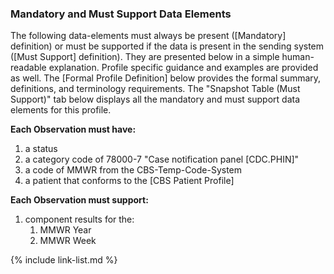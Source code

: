 ### Mandatory and Must Support Data Elements

The following data-elements must always be present ([Mandatory] definition) or must be supported if the data is present in the sending system ([Must Support] definition). They are presented below in a simple human-readable explanation. Profile specific guidance and examples are provided as well.  The [Formal Profile Definition] below provides the  formal summary, definitions, and terminology requirements.  The "Snapshot Table (Must Support)" tab below displays all the mandatory and must support data elements for this profile.

**Each Observation must have:**

1. a status
1. a category code of 78000-7 "Case notification panel [CDC.PHIN]"
1. a code of MMWR from the CBS-Temp-Code-System
1. a patient that conforms to the [CBS Patient Profile]

**Each Observation must support:**

1.  component results for the:
    1. MMWR Year
    1. MMWR Week

{% include link-list.md %}